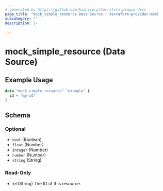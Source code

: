 ```yaml
---
# generated by https://github.com/hashicorp/terraform-plugin-docs
page_title: "mock_simple_resource Data Source - terraform-provider-mock"
subcategory: ""
description: |-
  
---
```


# mock_simple_resource (Data Source)



## Example Usage

```terraform
data "mock_simple_resource" "example" {
  id = "my-id"
}
```

<!-- schema generated by tfplugindocs -->
## Schema

### Optional

- `bool` (Boolean)
- `float` (Number)
- `integer` (Number)
- `number` (Number)
- `string` (String)

### Read-Only

- `id` (String) The ID of this resource.



